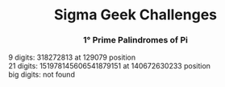 <h1 align='center'>Sigma Geek Challenges</h1>

<h3 align="center">1° Prime Palindromes of Pi</h3>
<p>
    9 digits: 318272813 at 129079 position </br>
    21 digits: 151978145606541879151 at 140672630233 position </br>
    big digits: not found
</p>
